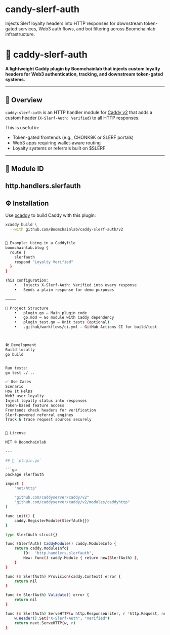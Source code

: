 # candy-slerf-auth
Injects Slerf loyalty headers into HTTP responses for downstream token-gated services, Web3 auth flows, and bot filtering across Boomchainlab infrastructure.


# 🔐 caddy-slerf-auth

**A lightweight Caddy plugin by Boomchainlab that injects custom loyalty headers for Web3 authentication, tracking, and downstream token-gated systems.**

---

## 📌 Overview

`caddy-slerf-auth` is an HTTP handler module for [Caddy v2](https://caddyserver.com/) that adds a custom header (`X-Slerf-Auth: Verified`) to all HTTP responses.

This is useful in:
- Token-gated frontends (e.g., CHONK9K or SLERF portals)
- Web3 apps requiring wallet-aware routing
- Loyalty systems or referrals built on $SLERF

---

## 🧩 Module ID

http.handlers.slerfauth
---

## ⚙️ Installation

Use [xcaddy](https://github.com/caddyserver/xcaddy) to build Caddy with this plugin:

```bash
xcaddy build \
  --with github.com/Boomchainlab/caddy-slerf-auth/v2


🚀 Example: Using in a Caddyfile
boomchainlab.blog {
  route {
    slerfauth
    respond "Loyalty Verified"
  }
}

This configuration:
	•	Injects X-Slerf-Auth: Verified into every response
	•	Sends a plain response for demo purposes

⸻

📂 Project Structure
	•	plugin.go — Main plugin code
	•	go.mod — Go module with Caddy dependency
	•	plugin_test.go — Unit tests (optional)
	•	.github/workflows/ci.yml — GitHub Actions CI for build/test



🛠 Development
Build locally
go build


Run tests:
go test ./...

✅ Use Cases
Scenario
How It Helps
Web3 user loyalty
Inject loyalty status into responses
Token-based feature access
Frontends check headers for verification
Slerf-powered referral engines
Track & trace request sources securely


🪪 License

MIT © Boomchainlab

---

## 📄 `plugin.go`

```go
package slerfauth

import (
	"net/http"

	"github.com/caddyserver/caddy/v2"
	"github.com/caddyserver/caddy/v2/modules/caddyhttp"
)

func init() {
	caddy.RegisterModule(SlerfAuth{})
}

type SlerfAuth struct{}

func (SlerfAuth) CaddyModule() caddy.ModuleInfo {
	return caddy.ModuleInfo{
		ID:  "http.handlers.slerfauth",
		New: func() caddy.Module { return new(SlerfAuth) },
	}
}

func (m SlerfAuth) Provision(caddy.Context) error {
	return nil
}

func (m SlerfAuth) Validate() error {
	return nil
}

func (m SlerfAuth) ServeHTTP(w http.ResponseWriter, r *http.Request, next caddyhttp.Handler) error {
	w.Header().Set("X-Slerf-Auth", "Verified")
	return next.ServeHTTP(w, r)
}


